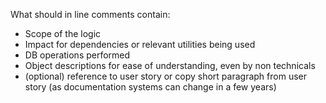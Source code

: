 What should in line comments contain:

- Scope of the logic
- Impact for dependencies or relevant utilities being used
- DB operations performed
- Object descriptions for ease of understanding, even by non technicals
- (optional) reference to user story or copy short paragraph from user story (as documentation systems can change in a few years)